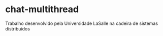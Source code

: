 # chat-multithread
Trabalho desenvolvido pela Universidade LaSalle na cadeira de sistemas distribuidos
